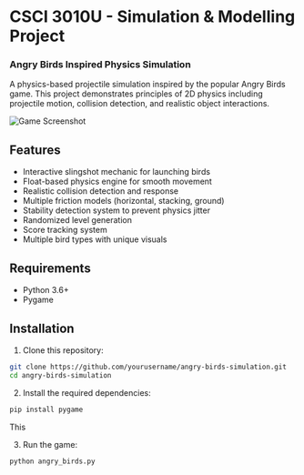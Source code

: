 # CSCI 3010U - Simulation & Modelling Project

### Angry Birds Inspired Physics Simulation
A physics-based projectile simulation inspired by the popular Angry Birds game. This project demonstrates principles of 2D physics including projectile motion, collision detection, and realistic object interactions.

![Game Screenshot](screenshot.png)

## Features

- Interactive slingshot mechanic for launching birds
- Float-based physics engine for smooth movement
- Realistic collision detection and response
- Multiple friction models (horizontal, stacking, ground)
- Stability detection system to prevent physics jitter
- Randomized level generation
- Score tracking system
- Multiple bird types with unique visuals

## Requirements

- Python 3.6+
- Pygame

## Installation

1. Clone this repository:
```bash
git clone https://github.com/yourusername/angry-birds-simulation.git
cd angry-birds-simulation
```

2. Install the required dependencies:
```bash
pip install pygame
```

This 

3. Run the game:

```bash
python angry_birds.py
```